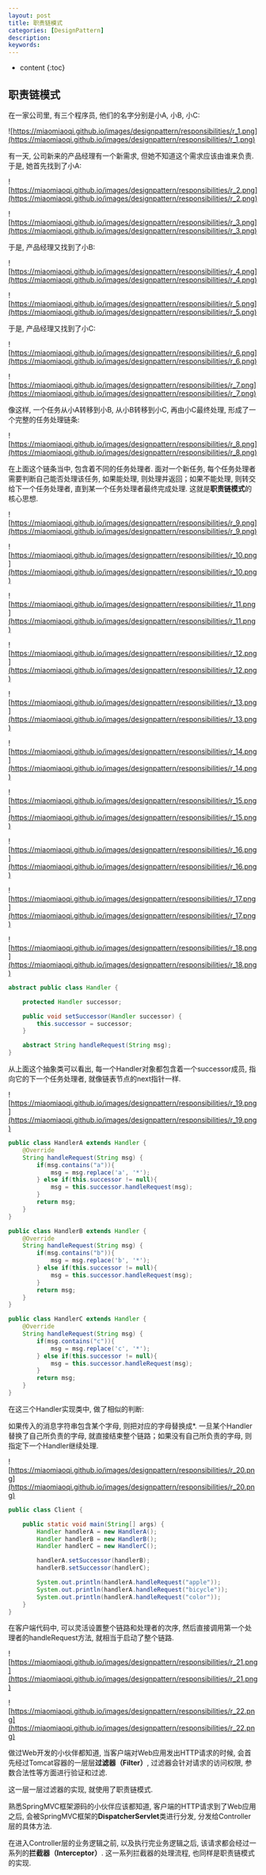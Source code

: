 ```yaml
---
layout: post
title: 职责链模式
categories: [DesignPattern]
description: 
keywords: 
---
```



* content
{:toc}




## 职责链模式

在一家公司里, 有三个程序员, 他们的名字分别是小A, 小B, 小C: 

![https://miaomiaoqi.github.io/images/designpattern/responsibilities/r_1.png](https://miaomiaoqi.github.io/images/designpattern/responsibilities/r_1.png)

有一天, 公司新来的产品经理有一个新需求, 但她不知道这个需求应该由谁来负责. 于是, 她首先找到了小A: 

![https://miaomiaoqi.github.io/images/designpattern/responsibilities/r_2.png](https://miaomiaoqi.github.io/images/designpattern/responsibilities/r_2.png)

![https://miaomiaoqi.github.io/images/designpattern/responsibilities/r_3.png](https://miaomiaoqi.github.io/images/designpattern/responsibilities/r_3.png)

于是, 产品经理又找到了小B: 

![https://miaomiaoqi.github.io/images/designpattern/responsibilities/r_4.png](https://miaomiaoqi.github.io/images/designpattern/responsibilities/r_4.png)

![https://miaomiaoqi.github.io/images/designpattern/responsibilities/r_5.png](https://miaomiaoqi.github.io/images/designpattern/responsibilities/r_5.png)

于是, 产品经理又找到了小C: 

![https://miaomiaoqi.github.io/images/designpattern/responsibilities/r_6.png](https://miaomiaoqi.github.io/images/designpattern/responsibilities/r_6.png)

![https://miaomiaoqi.github.io/images/designpattern/responsibilities/r_7.png](https://miaomiaoqi.github.io/images/designpattern/responsibilities/r_7.png)

像这样, 一个任务从小A转移到小B, 从小B转移到小C, 再由小C最终处理, 形成了一个完整的任务处理链条: 

![https://miaomiaoqi.github.io/images/designpattern/responsibilities/r_8.png](https://miaomiaoqi.github.io/images/designpattern/responsibilities/r_8.png)

在上面这个链条当中, 包含着不同的任务处理者. 面对一个新任务, 每个任务处理者需要判断自己能否处理该任务, 如果能处理, 则处理并返回；如果不能处理, 则转交给下一个任务处理者, 直到某一个任务处理者最终完成处理. 这就是**职责链模式**的核心思想. 

![https://miaomiaoqi.github.io/images/designpattern/responsibilities/r_9.png](https://miaomiaoqi.github.io/images/designpattern/responsibilities/r_9.png)

![https://miaomiaoqi.github.io/images/designpattern/responsibilities/r_10.png](https://miaomiaoqi.github.io/images/designpattern/responsibilities/r_10.png)

![https://miaomiaoqi.github.io/images/designpattern/responsibilities/r_11.png](https://miaomiaoqi.github.io/images/designpattern/responsibilities/r_11.png)

![https://miaomiaoqi.github.io/images/designpattern/responsibilities/r_12.png](https://miaomiaoqi.github.io/images/designpattern/responsibilities/r_12.png)

![https://miaomiaoqi.github.io/images/designpattern/responsibilities/r_13.png](https://miaomiaoqi.github.io/images/designpattern/responsibilities/r_13.png)

![https://miaomiaoqi.github.io/images/designpattern/responsibilities/r_14.png](https://miaomiaoqi.github.io/images/designpattern/responsibilities/r_14.png)

![https://miaomiaoqi.github.io/images/designpattern/responsibilities/r_15.png](https://miaomiaoqi.github.io/images/designpattern/responsibilities/r_15.png)

![https://miaomiaoqi.github.io/images/designpattern/responsibilities/r_16.png](https://miaomiaoqi.github.io/images/designpattern/responsibilities/r_16.png)

![https://miaomiaoqi.github.io/images/designpattern/responsibilities/r_17.png](https://miaomiaoqi.github.io/images/designpattern/responsibilities/r_17.png)

![https://miaomiaoqi.github.io/images/designpattern/responsibilities/r_18.png](https://miaomiaoqi.github.io/images/designpattern/responsibilities/r_18.png)

```java
abstract public class Handler {

    protected Handler successor;

    public void setSuccessor(Handler successor) {
        this.successor = successor;
    }

    abstract String handleRequest(String msg);
}
```

从上面这个抽象类可以看出, 每一个Handler对象都包含着一个successor成员, 指向它的下一个任务处理者, 就像链表节点的next指针一样. 

![https://miaomiaoqi.github.io/images/designpattern/responsibilities/r_19.png](https://miaomiaoqi.github.io/images/designpattern/responsibilities/r_19.png)

```java
public class HandlerA extends Handler {
    @Override
    String handleRequest(String msg) {
        if(msg.contains("a")){
            msg = msg.replace('a', '*');
        } else if(this.successor != null){
            msg = this.successor.handleRequest(msg);
        }
        return msg;
    }
}

public class HandlerB extends Handler {
    @Override
    String handleRequest(String msg) {
        if(msg.contains("b")){
            msg = msg.replace('b', '*');
        } else if(this.successor != null){
            msg = this.successor.handleRequest(msg);
        }
        return msg;
    }
}

public class HandlerC extends Handler {
    @Override
    String handleRequest(String msg) {
        if(msg.contains("c")){
            msg = msg.replace('c', '*');
        } else if(this.successor != null){
            msg = this.successor.handleRequest(msg);
        }
        return msg;
    }
}
```

在这三个Handler实现类中, 做了相似的判断: 



如果传入的消息字符串包含某个字母, 则把对应的字母替换成*. 一旦某个Handler替换了自己所负责的字母, 就直接结束整个链路；如果没有自己所负责的字母, 则指定下一个Handler继续处理. 

![https://miaomiaoqi.github.io/images/designpattern/responsibilities/r_20.png](https://miaomiaoqi.github.io/images/designpattern/responsibilities/r_20.png)

```java
public class Client {

    public static void main(String[] args) {
        Handler handlerA = new HandlerA();
        Handler handlerB = new HandlerB();
        Handler handlerC = new HandlerC();

        handlerA.setSuccessor(handlerB);
        handlerB.setSuccessor(handlerC);

        System.out.println(handlerA.handleRequest("apple"));
        System.out.println(handlerA.handleRequest("bicycle"));
        System.out.println(handlerA.handleRequest("color"));
    }
}
```

在客户端代码中, 可以灵活设置整个链路和处理者的次序, 然后直接调用第一个处理者的handleRequest方法, 就相当于启动了整个链路. 

![https://miaomiaoqi.github.io/images/designpattern/responsibilities/r_21.png](https://miaomiaoqi.github.io/images/designpattern/responsibilities/r_21.png)

![https://miaomiaoqi.github.io/images/designpattern/responsibilities/r_22.png](https://miaomiaoqi.github.io/images/designpattern/responsibilities/r_22.png)

做过Web开发的小伙伴都知道, 当客户端对Web应用发出HTTP请求的时候, 会首先经过Tomcat容器的一层层**过滤器（Filter）**, 过滤器会针对请求的访问权限, 参数合法性等方面进行验证和过滤. 

这一层一层过滤器的实现, 就使用了职责链模式. 



熟悉SpringMVC框架源码的小伙伴应该都知道, 客户端的HTTP请求到了Web应用之后, 会被SpringMVC框架的**DispatcherServlet**类进行分发, 分发给Controller层的具体方法. 

在进入Controller层的业务逻辑之前, 以及执行完业务逻辑之后, 该请求都会经过一系列的**拦截器（Interceptor）**. 这一系列拦截器的处理流程, 也同样是职责链模式的实现. 